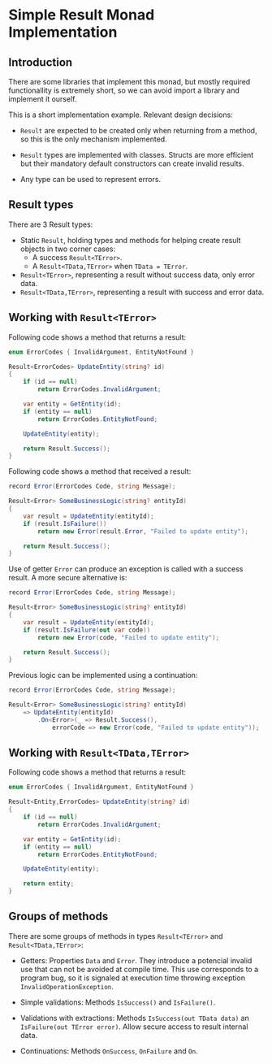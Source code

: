 # Simple Result Monad Implementation

## Introduction

There are some libraries that implement this monad,
but mostly required functionallity is extremely short,
so we can avoid import a library and implement it ourself.

This is a short implementation example. Relevant design decisions:

- `Result` are expected to be created only when returning from a method, so this is the only mechanism implemented.

- `Result` types are implemented with classes.
  Structs are more efficient but their mandatory default constructors can create invalid results.

- Any type can be used to represent errors.

## Result types

There are 3 Result types:

- Static `Result`, holding types and methods for helping create result objects in two corner cases:
  - A success `Result<TError>`.
  - A `Result<TData,TError>` when `TData = TError`.
- `Result<TError>`, representing a result without success data, only error data.
- `Result<TData,TError>`, representing a result with success and error data.

## Working with `Result<TError>`

Following code shows a method that returns a result:

```c#
enum ErrorCodes { InvalidArgument, EntityNotFound }

Result<ErrorCodes> UpdateEntity(string? id)
{
	if (id == null)
		return ErrorCodes.InvalidArgument;

	var entity = GetEntity(id);
	if (entity == null)
		return ErrorCodes.EntityNotFound;

	UpdateEntity(entity);

	return Result.Success();
}
```

Following code shows a method that received a result:

```c#
record Error(ErrorCodes Code, string Message);

Result<Error> SomeBusinessLogic(string? entityId)
{
	var result = UpdateEntity(entityId);
	if (result.IsFailure())
		return new Error(result.Error, "Failed to update entity");

	return Result.Success();
}
```

Use of getter `Error` can produce an exception is called with a success result. A more secure alternative is:

```c#
record Error(ErrorCodes Code, string Message);

Result<Error> SomeBusinessLogic(string? entityId)
{
	var result = UpdateEntity(entityId);
	if (result.IsFailure(out var code))
		return new Error(code, "Failed to update entity");

	return Result.Success();
}
```

Previous logic can be implemented using a continuation:

```c#
record Error(ErrorCodes Code, string Message);

Result<Error> SomeBusinessLogic(string? entityId)
	=> UpdateEntity(entityId)
		.On<Error>(_ => Result.Success(),
			errorCode => new Error(code, "Failed to update entity"));
```

## Working with `Result<TData,TError>`

Following code shows a method that returns a result:

```c#
enum ErrorCodes { InvalidArgument, EntityNotFound }

Result<Entity,ErrorCodes> UpdateEntity(string? id)
{
	if (id == null)
		return ErrorCodes.InvalidArgument;

	var entity = GetEntity(id);
	if (entity == null)
		return ErrorCodes.EntityNotFound;

	UpdateEntity(entity);

	return entity;
}
```

## Groups of methods

There are some groups of methods in types `Result<TError>` and `Result<TData,TError>`:

- Getters: Properties `Data` and `Error`. They introduce a potencial invalid use that can not be avoided at compile time.
This use corresponds to a program bug, so it is signaled at execution time throwing exception `InvalidOperationException`.

- Simple validations: Methods `IsSuccess()` and `IsFailure()`.

- Validations with extractions: Methods `IsSuccess(out TData data)` an `IsFailure(out TError error)`.
  Allow secure access to result internal data.

- Continuations: Methods `OnSuccess`, `OnFailure` and `On`.
